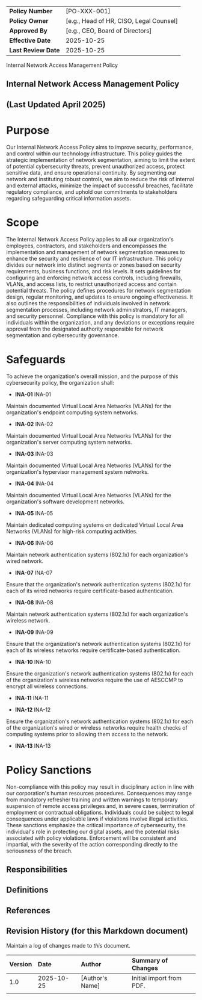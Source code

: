 | | |
|:---|:---|
| **Policy Number** | [PO-XXX-001] |
| **Policy Owner** | [e.g., Head of HR, CISO, Legal Counsel] |
| **Approved By** | [e.g., CEO, Board of Directors] |
| **Effective Date** | 2025-10-25 |
| **Last Review Date** | 2025-10-25 |

Internal Network Access Management Policy

## Internal Network Access Management Policy

## (Last Updated April 2025)

# Purpose

Our Internal Network Access Policy aims to improve security, performance, and control within our technology infrastructure. This policy guides the strategic implementation of network segmentation, aiming to limit the extent of potential cybersecurity threats, prevent unauthorized access, protect sensitive data, and ensure operational continuity. By segmenting our network and instituting robust controls, we aim to reduce the risk of internal and external attacks, minimize the impact of successful breaches, facilitate regulatory compliance, and uphold our commitments to stakeholders regarding safeguarding critical information assets.

# Scope

The Internal Network Access Policy applies to all our organization's employees, contractors, and stakeholders and encompasses the implementation and management of network segmentation measures to enhance the security and resilience of our IT infrastructure. This policy divides our network into distinct segments or zones based on security requirements, business functions, and risk levels. It sets guidelines for configuring and enforcing network access controls, including firewalls, VLANs, and access lists, to restrict unauthorized access and contain potential threats. The policy defines procedures for network segmentation design, regular monitoring, and updates to ensure ongoing effectiveness. It also outlines the responsibilities of individuals involved in network segmentation processes, including network administrators, IT managers, and security personnel. Compliance with this policy is mandatory for all individuals within the organization, and any deviations or exceptions require approval from the designated authority responsible for network segmentation and cybersecurity governance.

# Safeguards

To achieve the organization's overall mission, and the purpose of this cybersecurity policy, the organization shall:

- **INA-01** INA-01

Maintain documented Virtual Local Area Networks (VLANs) for the organization's endpoint computing system networks.

- **INA-02** INA-02

Maintain documented Virtual Local Area Networks (VLANs) for the organization's server computing system networks.

- **INA-03** INA-03

Maintain documented Virtual Local Area Networks (VLANs) for the organization's hypervisor management system networks.

- **INA-04** INA-04

Maintain documented Virtual Local Area Networks (VLANs) for the organization's software development networks.

- **INA-05** INA-05

Maintain dedicated computing systems on dedicated Virtual Local Area Networks (VLANs) for high-risk computing activities.

- **INA-06** INA-06

Maintain network authentication systems (802.1x) for each organization's wired network.

- **INA-07** INA-07

Ensure that the organization's network authentication systems (802.1x) for each of its wired networks require certificate-based authentication.

- **INA-08** INA-08

Maintain network authentication systems (802.1x) for each organization's wireless network.

- **INA-09** INA-09

Ensure that the organization's network authentication systems (802.1x) for each of its wireless networks require certificate-based authentication.

- **INA-10** INA-10

Ensure the organization's network authentication systems (802.1x) for each of the organization's wireless networks require the use of AESCCMP to encrypt all wireless connections.

- **INA-11** INA-11

- **INA-12** INA-12

Ensure the organization's network authentication systems (802.1x) for each of the organization's wired or wireless networks require health checks of computing systems prior to allowing them access to the network.

- **INA-13** INA-13

# Policy Sanctions

Non-compliance with this policy may result in disciplinary action in line with our corporation's human resources procedures. Consequences may range from mandatory refresher training and written warnings to temporary suspension of remote access privileges and, in severe cases, termination of employment or contractual obligations. Individuals could be subject to legal consequences under applicable laws if violations involve illegal activities. These sanctions emphasize the critical importance of cybersecurity, the individual's role in protecting our digital assets, and the potential risks associated with policy violations. Enforcement will be consistent and impartial, with the severity of the action corresponding directly to the seriousness of the breach.

## Responsibilities

## Definitions

## References

## Revision History (for this Markdown document)

Maintain a log of changes made to *this* document.

| Version | Date | Author | Summary of Changes |
|:---|:---|:---|:---|
| 1.0 | 2025-10-25 | [Author's Name] | Initial import from PDF. |
| | | | |